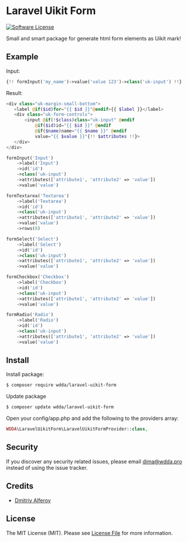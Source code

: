 # Laravel Uikit Form

[![Software License][ico-license]](LICENSE.md)

Small and smart package for generate html form elements as Uikit mark!

## Example

Input:
 ```php
{!! formInput('my_name')->value('value 123')->class('uk-input') !!}
```
Result:
 ```php
<div class="uk-margin-small-bottom">
    <label @if($id)for="{{ $id }}"@endif>{{ $label }}</label>
    <div class="uk-form-controls">
        <input @if(!$class)class="uk-input" @endif
            @if($id)id="{{ $id }}" @endif
            @if($name)name="{{ $name }}" @endif
            value="{{ $value }}"{!! $attributes !!}>
    </div>
</div>
 ```
 
```php
formInput('Input')
    ->label('Input')
    ->id('id')
    ->class('uk-input')
    ->attributes(['attribute1', 'attribute2' => 'value'])
    ->value('value')
```
```php
formTextarea('Textarea')
    ->label('Textarea')
    ->id('id')
    ->class('uk-input')
    ->attributes(['attribute1', 'attribute2' => 'value'])
    ->value('value')
    ->rows(8)
```
```php
formSelect('Select')
    ->label('Select')
    ->id('id')
    ->class('uk-input')
    ->attributes(['attribute1', 'attribute2' => 'value'])
    ->value('value')
```
```php
formCheckbox('Checkbox')
    ->label('Checkbox')
    ->id('id')
    ->class('uk-input')
    ->attributes(['attribute1', 'attribute2' => 'value'])
    ->value('value')
```
```php
formRadio('Radio')
    ->label('Radio')
    ->id('id')
    ->class('uk-input')
    ->attributes(['attribute1', 'attribute2' => 'value'])
    ->value('value')
```


## Install

Install package:

``` bash
$ composer require wdda/laravel-uikit-form
```

Update package
```bash
$ composer update wdda/laravel-uikit-form
```

Open your config/app.php and add the following to the providers array:
``` php
WDDA\LaravelUikitForm\LaravelUikitFormProvider::class,
```

## Security

If you discover any security related issues, please email dima@wdda.pro instead of using the issue tracker.

## Credits

- [Dmitriy Alferov][link-author]

## License

The MIT License (MIT). Please see [License File](LICENSE.md) for more information.

[ico-version]: https://img.shields.io/packagist/v/wdda/laravel-finder-tests.svg?style=flat-square
[ico-license]: https://img.shields.io/badge/license-MIT-brightgreen.svg?style=flat-square
[link-author]: https://github.com/wdda
